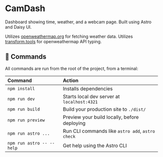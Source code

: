 # CamDash

Dashboard showing time, weather, and a webcam page.
Built using Astro and Daisy UI.

Utilizes [openweathermap.org](https://openweathermap.org) for fetching weather data.
Utilizes [transform.tools](https://transform.tools/json-to-typescript) for openweathermap API typing.

## 🧞 Commands

All commands are run from the root of the project, from a terminal:

| Command                   | Action                                           |
| :------------------------ | :----------------------------------------------- |
| `npm install`             | Installs dependencies                            |
| `npm run dev`             | Starts local dev server at `localhost:4321`      |
| `npm run build`           | Build your production site to `./dist/`          |
| `npm run preview`         | Preview your build locally, before deploying     |
| `npm run astro ...`       | Run CLI commands like `astro add`, `astro check` |
| `npm run astro -- --help` | Get help using the Astro CLI                     |
